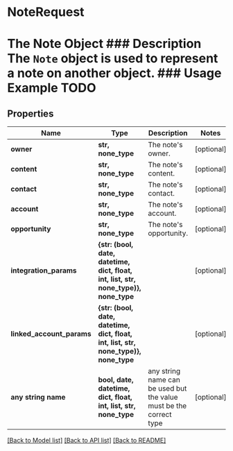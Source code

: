 # NoteRequest

# The Note Object ### Description The `Note` object is used to represent a note on another object. ### Usage Example TODO

## Properties
Name | Type | Description | Notes
------------ | ------------- | ------------- | -------------
**owner** | **str, none_type** | The note&#39;s owner. | [optional] 
**content** | **str, none_type** | The note&#39;s content. | [optional] 
**contact** | **str, none_type** | The note&#39;s contact. | [optional] 
**account** | **str, none_type** | The note&#39;s account. | [optional] 
**opportunity** | **str, none_type** | The note&#39;s opportunity. | [optional] 
**integration_params** | **{str: (bool, date, datetime, dict, float, int, list, str, none_type)}, none_type** |  | [optional] 
**linked_account_params** | **{str: (bool, date, datetime, dict, float, int, list, str, none_type)}, none_type** |  | [optional] 
**any string name** | **bool, date, datetime, dict, float, int, list, str, none_type** | any string name can be used but the value must be the correct type | [optional]

[[Back to Model list]](../README.md#documentation-for-models) [[Back to API list]](../README.md#documentation-for-api-endpoints) [[Back to README]](../README.md)


